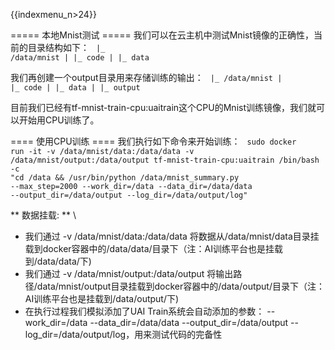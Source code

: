 {{indexmenu_n>24}}

===== 本地Mnist测试 =====
我们可以在云主机中测试Mnist镜像的正确性，当前的目录结构如下：
<code>
|_ /data/mnist
|  |_ code
|  |_ data
</code>

我们再创建一个output目录用来存储训练的输出：
<code>
|_ /data/mnist
|  |_ code
|  |_ data
|  |_ output
</code>

目前我们已经有tf-mnist-train-cpu:uaitrain这个CPU的Mnist训练镜像，我们就可以开始用CPU训练了。

==== 使用CPU训练 ====
我们执行如下命令来开始训练：
<code>
sudo docker run -it -v /data/mnist/data:/data/data -v /data/mnist/output:/data/output tf-mnist-train-cpu:uaitrain /bin/bash -c "cd /data && /usr/bin/python /data/mnist_summary.py --max_step=2000 --work_dir=/data --data_dir=/data/data --output_dir=/data/output --log_dir=/data/output/log"
</code>

** 数据挂载: ** \\
  * 我们通过 -v /data/mnist/data:/data/data 将数据从/data/mnist/data目录挂载到docker容器中的/data/data/目录下（注：AI训练平台也是挂载到/data/data/下)
  * 我们通过 -v /data/mnist/output:/data/output 将输出路径/data/mnist/output目录挂载到docker容器中的/data/output/目录下（注：AI训练平台也是挂载到/data/output/下) 
  * 在执行过程我们模拟添加了UAI Train系统会自动添加的参数： \-\-work\_dir=/data \-\-data\_dir=/data/data \-\-output\_dir=/data/output \-\-log\_dir=/data/output/log，用来测试代码的完备性